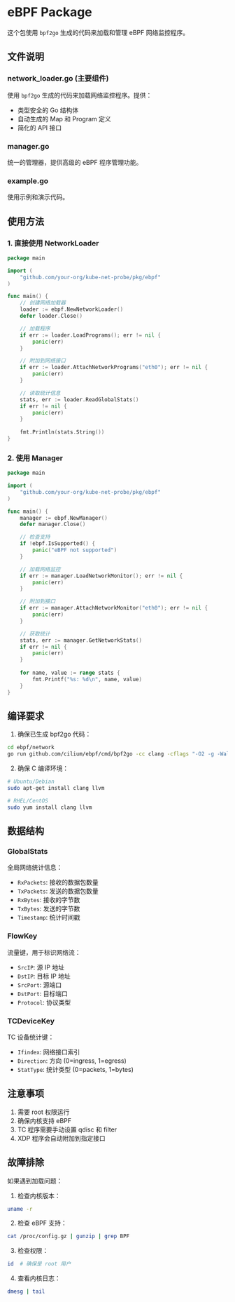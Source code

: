 # eBPF Package

这个包使用 `bpf2go` 生成的代码来加载和管理 eBPF 网络监控程序。

## 文件说明

### network_loader.go (主要组件)
使用 `bpf2go` 生成的代码来加载网络监控程序。提供：
- 类型安全的 Go 结构体
- 自动生成的 Map 和 Program 定义
- 简化的 API 接口

### manager.go
统一的管理器，提供高级的 eBPF 程序管理功能。

### example.go
使用示例和演示代码。

## 使用方法

### 1. 直接使用 NetworkLoader

```go
package main

import (
    "github.com/your-org/kube-net-probe/pkg/ebpf"
)

func main() {
    // 创建网络加载器
    loader := ebpf.NewNetworkLoader()
    defer loader.Close()

    // 加载程序
    if err := loader.LoadPrograms(); err != nil {
        panic(err)
    }

    // 附加到网络接口
    if err := loader.AttachNetworkPrograms("eth0"); err != nil {
        panic(err)
    }

    // 读取统计信息
    stats, err := loader.ReadGlobalStats()
    if err != nil {
        panic(err)
    }
    
    fmt.Println(stats.String())
}
```

### 2. 使用 Manager

```go
package main

import (
    "github.com/your-org/kube-net-probe/pkg/ebpf"
)

func main() {
    manager := ebpf.NewManager()
    defer manager.Close()

    // 检查支持
    if !ebpf.IsSupported() {
        panic("eBPF not supported")
    }

    // 加载网络监控
    if err := manager.LoadNetworkMonitor(); err != nil {
        panic(err)
    }

    // 附加到接口
    if err := manager.AttachNetworkMonitor("eth0"); err != nil {
        panic(err)
    }

    // 获取统计
    stats, err := manager.GetNetworkStats()
    if err != nil {
        panic(err)
    }
    
    for name, value := range stats {
        fmt.Printf("%s: %d\n", name, value)
    }
}
```

## 编译要求

1. 确保已生成 bpf2go 代码：
```bash
cd ebpf/network
go run github.com/cilium/ebpf/cmd/bpf2go -cc clang -cflags "-O2 -g -Wall -Werror" --target=amd64 NetworkMonitor monitor.c
```

2. 确保 C 编译环境：
```bash
# Ubuntu/Debian
sudo apt-get install clang llvm

# RHEL/CentOS
sudo yum install clang llvm
```

## 数据结构

### GlobalStats
全局网络统计信息：
- `RxPackets`: 接收的数据包数量
- `TxPackets`: 发送的数据包数量  
- `RxBytes`: 接收的字节数
- `TxBytes`: 发送的字节数
- `Timestamp`: 统计时间戳

### FlowKey
流量键，用于标识网络流：
- `SrcIP`: 源 IP 地址
- `DstIP`: 目标 IP 地址
- `SrcPort`: 源端口
- `DstPort`: 目标端口
- `Protocol`: 协议类型

### TCDeviceKey
TC 设备统计键：
- `Ifindex`: 网络接口索引
- `Direction`: 方向 (0=ingress, 1=egress)
- `StatType`: 统计类型 (0=packets, 1=bytes)

## 注意事项

1. 需要 root 权限运行
2. 确保内核支持 eBPF
3. TC 程序需要手动设置 qdisc 和 filter
4. XDP 程序会自动附加到指定接口

## 故障排除

如果遇到加载问题：

1. 检查内核版本：
```bash
uname -r
```

2. 检查 eBPF 支持：
```bash
cat /proc/config.gz | gunzip | grep BPF
```

3. 检查权限：
```bash
id  # 确保是 root 用户
```

4. 查看内核日志：
```bash
dmesg | tail
```
